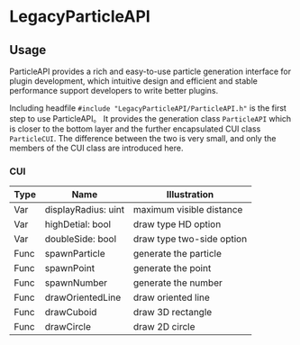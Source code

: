 # LegacyParticleAPI

## Usage

ParticleAPI provides a rich and easy-to-use particle generation interface for plugin development, which intuitive design and efficient and stable performance support developers to write better plugins.

Including headfile `#include "LegacyParticleAPI/ParticleAPI.h"` is the first step to use ParticleAPI。
It provides the generation class `ParticleAPI` which is closer to the bottom layer and the further encapsulated CUI class `ParticleCUI`. The difference between the two is very small, and only the members of the CUI class are introduced here.

### CUI
| Type | Name                | Illustration              |
| ---- | ------------------- | ------------------------- |
| Var  | displayRadius: uint | maximum visible distance  |
| Var  | highDetial: bool    | draw type HD option       |
| Var  | doubleSide: bool    | draw type two-side option |
| Func | spawnParticle       | generate the particle     |
| Func | spawnPoint          | generate the point        |
| Func | spawnNumber         | generate the number       |
| Func | drawOrientedLine    | draw oriented line        |
| Func | drawCuboid          | draw 3D rectangle         |
| Func | drawCircle          | draw 2D circle            |
